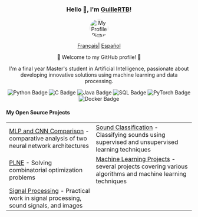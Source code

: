 <div align="center">
    <h3>Hello 👋, I'm <a href="https://github.com/GuilleRTB">GuilleRTB</a>!</h3>
    <p align="center">
        <img src="https://avatars.githubusercontent.com/u/138145160?v=4&size=64" width="50" height="50" style="border-radius: 50%;" alt="My Profile Picture"/>    </p>
    <p align="center">
        <a href="https://github.com/GuilleRTB/GuilleRTB/blob/main/README.md"><span>Français</span></a>|
        <a href="https://github.com/GuilleRTB/GuilleRTB/blob/main/README_ES.md"><span>Español</span></a>
    </p>
    <p>🌟 Welcome to my GitHub profile! 🌟</p>
    <p>I'm a final year Master's student in Artificial Intelligence, passionate about developing innovative solutions using machine learning and data processing.</p>
    <!-- Adding badges -->
    <p align="center">
        <img src="https://img.shields.io/badge/Python-3776AB?style=for-the-badge&logo=python&logoColor=white" alt="Python Badge"/>
        <img src="https://img.shields.io/badge/C-00599C?style=for-the-badge&logo=c&logoColor=white" alt="C Badge"/>
        <img src="https://img.shields.io/badge/Java-007396?style=for-the-badge&logo=java&logoColor=white" alt="Java Badge"/>
        <img src="https://img.shields.io/badge/SQL-4479A1?style=for-the-badge&logo=postgresql&logoColor=white" alt="SQL Badge"/>
        <img src="https://img.shields.io/badge/PyTorch-EE4C2C?style=for-the-badge&logo=pytorch&logoColor=white" alt="PyTorch Badge"/>
        <img src="https://img.shields.io/badge/Docker-2496ED?style=for-the-badge&logo=docker&logoColor=white" alt="Docker Badge"/>
    </p>
    <h4 align="left">My Open Source Projects</h4>
    <table align="center">
        <tr>
            <td><a href="https://github.com/GuilleRTB/Computer-vision-Comparison-of-MLP-and-CNN">MLP and CNN Comparison</a> - comparative analysis of two neural network architectures</td>
            <td><a href="https://github.com/GuilleRTB/Classification-de-son-Apprentissage-Automatique">Sound Classification</a> - Classifying sounds using supervised and unsupervised learning techniques</td>
        </tr>
        <tr>
            <td><a href="https://github.com/GuilleRTB/PLNE">PLNE</a> - Solving combinatorial optimization problems</td>
            <td><a href="https://github.com/GuilleRTB/Machine-Learning">Machine Learning Projects</a> - several projects covering various algorithms and machine learning techniques</td>
        </tr>
        <tr>
            <td><a href="https://github.com/GuilleRTB/Traitement-Signal-Son-et-Image">Signal Processing</a> - Practical work in signal processing, sound signals, and images</td>
        </tr>
    </table>
</div>
